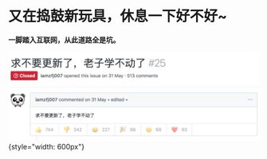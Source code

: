 #  又在捣鼓新玩具，休息一下好不好~

**一脚踏入互联网，从此道路全是坑。**

![](../public/images/learn-fuck-hard.png){style="width: 600px"}



